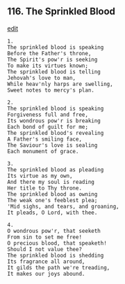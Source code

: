 
## 116.  The Sprinkled Blood
[edit](https://docs.google.com/document/d/1GcmAfamlJO4atajHJmYcaezgosRV4w9W/edit?mode=html)



    1.
    The sprinkled blood is speaking
    Before the Father's throne,
    The Spirit's pow'r is seeking
    To make its virtues known;
    The sprinkled blood is telling
    Jehovah's love to man,
    While heav'nly harps are swelling,
    Sweet notes to mercy's plan.

    2.
    The sprinkled blood is speaking
    Forgiveness full and free,
    Its wondrous pow'r is breaking
    Each bond of guilt for me;
    The sprinkled blood's revealing
    A Father's smiling face,
    The Saviour's love is sealing
    Each monument of grace.

    3.
    The sprinkled blood as pleading 
    Its virtue as my own,
    And there my soul is reading
    Her title to Thy throne.
    The sprinkled blood as owning
    The weak one's feeblest plea;
    'Mid sighs, and tears, and groaning,
    It pleads, O Lord, with thee.

    4.
    O wondrous pow'r, that seeketh
    From sin to set me free!
    O precious blood, that speaketh!
    Should I not value thee?
    The sprinkled blood is shedding
    Its fragrance all around,
    It gilds the path we're treading,
    It makes our joys abound. 
